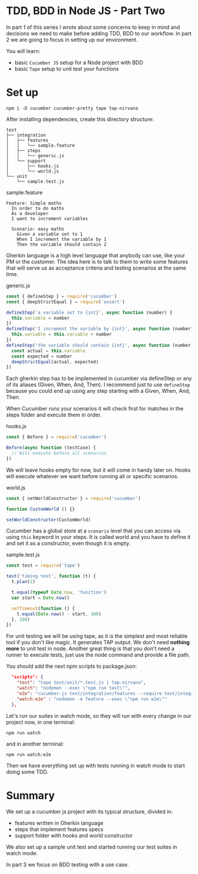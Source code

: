 TDD, BDD in Node JS - Part Two
===

In part 1 of this series I wrote about some concerns to keep in mind and decisions we need to make before adding TDD, BDD to our workflow. In part 2 we are going to focus in setting up our environment.

You will learn:

- basic `Cucumber JS` setup for a Node project with BDD
- basic `Tape` setup to unit test your functions

# Set up

`npm i -D cucumber cucumber-pretty tape tap-nirvana`

After installing dependencies, create this directory structure:

```
test
├── integration
│   ├── features
│   │   └── sample.feature
│   ├── steps
│   │   └── generic.js
│   └── support
│       ├── hooks.js
│       └── world.js
└── unit
    └── sample.test.js
```

sample.feature
```gherkin
Feature: Simple maths
  In order to do maths
  As a developer
  I want to increment variables

  Scenario: easy maths
    Given a variable set to 1
    When I increment the variable by 1
    Then the variable should contain 2
```

Gherkin language is a high level language that anybody can use, like your PM or the customer. The idea here is to talk to them to write some features that will serve us as acceptance criteria and testing scenarios at the same time.

generic.js
```js
const { defineStep } = require('cucumber')
const { deepStrictEqual } = require('assert')

defineStep('a variable set to {int}', async function (number) {
  this.variable = number
})
defineStep('I increment the variable by {int}', async function (number) {
  this.variable = this.variable + number
})
defineStep('the variable should contain {int}', async function (number) {
  const actual = this.variable
  const expected = number
  deepStrictEqual(actual, expected)
})

```

Each gherkin step has to be implemented in cucumber via defineStep or any of its aliases (Given, When, And, Then). I recommend just to use `defineStep` because you could end up using any step starting with a Given, When, And, Then.

When Cucumber runs your scenarios it will check first for matches in the steps folder and execute them in order.

hooks.js
```js
const { Before } = require('cucumber')

Before(async function (testCase) {
  // Will execute before all scenarios
})
```
We will leave hooks empty for now, but it will come in handy later on. Hooks will execute whatever we want before running all or specific scenarios.

world.js
```js
const { setWorldConstructor } = require('cucumber')

function CustomWorld () {}

setWorldConstructor(CustomWorld)
```

Cucumber has a global store at a `scenario` level that you can access via using `this` keyword in your steps. It is called world and you have to define it and set it as a constructor, even though it is empty.

sample.test.js
```js
const test = require('tape')

test('timing test', function (t) {
  t.plan(2)

  t.equal(typeof Date.now, 'function')
  var start = Date.now()

  setTimeout(function () {
    t.equal(Date.now() - start, 100)
  }, 100)
})

```

For unit testing we will be using tape, as it is the simplest and most reliable tool if you don't like magic. It generates TAP output. We don't need **nothing more** to unit test in node. Another great thing is that you don't need a runner to execute tests, just use the node command and provide a file path.


You should add the next npm scripts to package.json:

```json
  "scripts": {
    "test": "tape test/unit/*.test.js | tap-nirvana",
    "watch": "nodemon --exec \"npm run test\"",
    "e2e": "cucumber-js test/integration/features --require test/integration/steps --require test/integration/support -f node_modules/cucumber-pretty",
    "watch:e2e" : "nodemon -e feature --exec \"npm run e2e\""
  },

```

Let's run our suites in watch mode, so they will run with every change in our project
now, in one terminal:

`npm run watch`

and in another terminal:

`npm run watch:e2e`

Then we have everything set up with tests running in watch mode to start doing some TDD.

# Summary

We set up a cucumber js project with its typical structure, divided in:
- features written in Gherkin language
- steps that implement features specs
- support folder with hooks and world constructor

We also set up a sample unit test and started running our test suites in watch mode.

In part 3 we focus on BDD testing with a use case.
